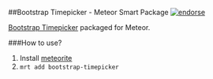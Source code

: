 ##Bootstrap Timepicker - Meteor Smart Package
[![endorse](https://api.coderwall.com/benjaminrh/endorsecount.png)](https://coderwall.com/benjaminrh)

[Bootstrap Timepicker](http://jdewit.github.com/bootstrap-timepicker/) packaged for Meteor.

###How to use?

1. Install [meteorite](https://github.com/oortcloud/meteorite)
2. `mrt add bootstrap-timepicker`
